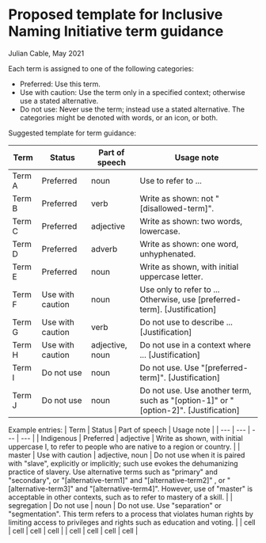 # Proposed template for Inclusive Naming Initiative term guidance
Julian Cable, May 2021

Each term is assigned to one of the following categories:
* Preferred: Use this term.
* Use with caution: Use the term only in a specified context; otherwise use a stated alternative.
* Do not use: Never use the term; instead use a stated alternative.
The categories might be denoted with words, or an icon, or both.

Suggested template for term guidance:

| Term | Status | Part of speech | Usage note | 
| --- | --- | --- | --- |
| Term A | Preferred | noun | Use to refer to ... | 
| Term B | Preferred | verb | Write as shown: not "[disallowed-term]". | 
| Term C | Preferred | adjective | Write as shown: two words, lowercase. | 
| Term D | Preferred | adverb | Write as shown: one word, unhyphenated. | 
| Term E | Preferred | noun | Write as shown, with initial uppercase letter. | 
| Term F | Use with caution | noun | Use only to refer to ... Otherwise, use [preferred-term]. [Justification] | 
| Term G | Use with caution | verb | Do not use to describe ... [Justification] | 
| Term H | Use with caution | adjective, noun | Do not use in a context where ... [Justification] |
| Term I | Do not use | noun | Do not use. Use "[preferred-term]". [Justification] |
| Term J | Do not use | noun | Do not use. Use another term, such as "[option-1]" or "[option-2]". [Justification] |

Example entries:
| Term | Status | Part of speech | Usage note | 
| --- | --- | --- | --- |
| Indigenous | Preferred | adjective | Write as shown, with initial uppercase I, to refer to people who are native to a region or country. |
| master | Use with caution | adjective, noun | Do not use when it is paired with "slave", explicitly or implicitly; such use evokes the dehumanizing practice of slavery. Use alternative terms such as "primary" and "secondary", or "[alternative-term1]" and "[alternative-term2]" , or "[alternative-term3]" and "[alternative-term4]". However, use of "master" is acceptable in other contexts, such as to refer to mastery of a skill. |
| segregation | Do not use | noun | Do not use. Use "separation" or "segmentation". This term refers to a process that violates human rights by limiting access to privileges and rights such as education and voting. |
| cell | cell | cell | cell |
| cell | cell | cell | cell |
